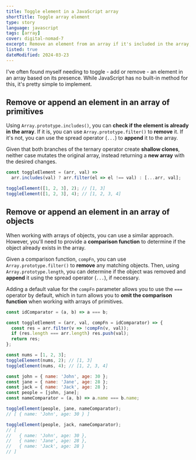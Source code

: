 ```yaml
---
title: Toggle element in a JavaScript array
shortTitle: Toggle array element
type: story
language: javascript
tags: [array]
cover: digital-nomad-7
excerpt: Remove an element from an array if it's included in the array, or push it to the array if it isn't.
listed: true
dateModified: 2024-03-23
---
```


I've often found myself needing to toggle - add or remove - an element in an array based on its presence. While JavaScript has no built-in method for this, it's pretty simple to implement.

## Remove or append an element in an array of primitives

Using `Array.prototype.includes()`, you can **check if the element is already in the array**. If it is, you can use `Array.prototype.filter()` to **remove** it. If it's not, you can use the spread operator (`...`) to **append** it to the array.

Given that both branches of the ternary operator create **shallow clones**, neither case mutates the original array, instead returning a **new array** with the desired changes.

```js
const toggleElement = (arr, val) =>
  arr.includes(val) ? arr.filter(el => el !== val) : [...arr, val];

toggleElement([1, 2, 3], 2); // [1, 3]
toggleElement([1, 2, 3], 4); // [1, 2, 3, 4]
```

## Remove or append an element in an array of objects

When working with arrays of objects, you can use a similar approach. However, you'll need to provide a **comparison function** to determine if the object already exists in the array.

Given a comparison function, `compFn`, you can use `Array.prototype.filter()` to **remove** any matching objects. Then, using `Array.prototype.length`, you can determine if the object was removed and **append** it using the spread operator (`...`), if necessary.

Adding a default value for the `compFn` parameter allows you to use the `===` operator by default, which in turn allows you to **omit the comparison function** when working with arrays of primitives.

```js
const idComparator = (a, b) => a === b;

const toggleElement = (arr, val, compFn = idComparator) => {
  const res = arr.filter(v => !compFn(v, val));
  if (res.length === arr.length) res.push(val);
  return res;
};

const nums = [1, 2, 3];
toggleElement(nums, 2); // [1, 3]
toggleElement(nums, 4); // [1, 2, 3, 4]

const john = { name: 'John', age: 30 };
const jane = { name: 'Jane', age: 28 };
const jack = { name: 'Jack', age: 28 };
const people = [john, jane];
const nameComparator = (a, b) => a.name === b.name;

toggleElement(people, jane, nameComparator);
// [ { name: 'John', age: 30 } ]

toggleElement(people, jack, nameComparator);
// [
//   { name: 'John', age: 30 },
//   { name: 'Jane', age: 28 },
//   { name: 'Jack', age: 28 }
// ]
```
